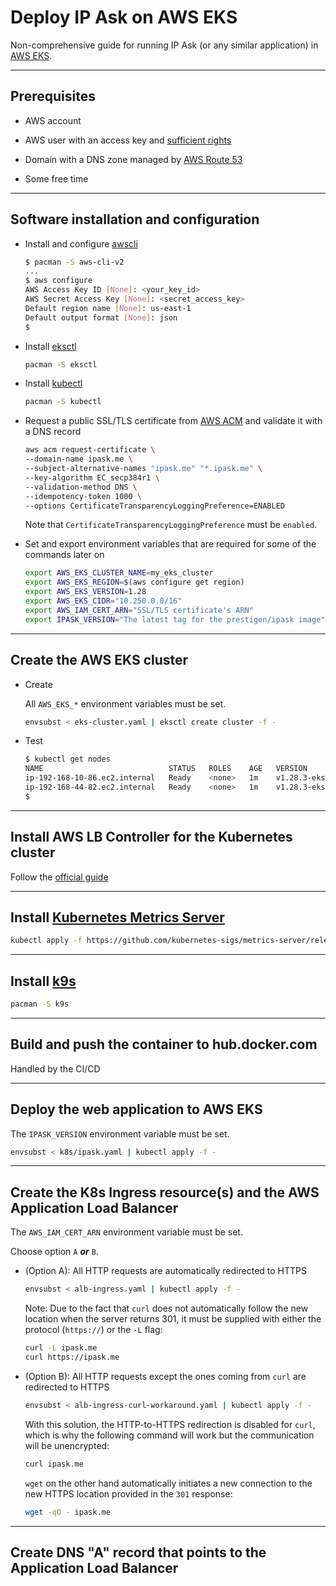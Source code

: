 # Deploy IP Ask on AWS EKS

Non-comprehensive guide for running IP Ask (or any similar application) in [AWS EKS](https://aws.amazon.com/eks/).

---

## Prerequisites

- AWS account

- AWS user with an access key and [sufficient rights](https://eksctl.io/usage/minimum-iam-policies/)

- Domain with a DNS zone managed by [AWS Route 53](https://aws.amazon.com/route53/)

- Some free time

---

## Software installation and configuration

- Install and configure [awscli](https://aws.amazon.com/cli/)

  ```sh
  $ pacman -S aws-cli-v2
  ...
  $ aws configure
  AWS Access Key ID [None]: <your_key_id>
  AWS Secret Access Key [None]: <secret_access_key>
  Default region name [None]: us-east-1
  Default output format [None]: json
  $
  ```

- Install [eksctl](https://eksctl.io/)

  ```sh
  pacman -S eksctl
  ```

- Install [kubectl](https://kubernetes.io/docs/reference/kubectl/)

  ```sh
  pacman -S kubectl
  ```

- Request a public SSL/TLS certificate from [AWS ACM](https://aws.amazon.com/certificate-manager/) and validate it with a DNS record

  ```sh
  aws acm request-certificate \
  --domain-name ipask.me \
  --subject-alternative-names "ipask.me" "*.ipask.me" \
  --key-algorithm EC_secp384r1 \
  --validation-method DNS \
  --idempotency-token 1000 \
  --options CertificateTransparencyLoggingPreference=ENABLED
  ```

  Note that `CertificateTransparencyLoggingPreference` must be `enabled`.

- Set and export environment variables that are required for some of the commands later on

  ```sh
  export AWS_EKS_CLUSTER_NAME=my_eks_cluster
  export AWS_EKS_REGION=$(aws configure get region)
  export AWS_EKS_VERSION=1.28
  export AWS_EKS_CIDR="10.250.0.0/16"
  export AWS_IAM_CERT_ARN="SSL/TLS certificate's ARN"
  export IPASK_VERSION="The latest tag for the prestigen/ipask image"
  ```

---

## Create the AWS EKS cluster

- Create

  All `AWS_EKS_*` environment variables must be set.

  ```sh
  envsubst < eks-cluster.yaml | eksctl create cluster -f -
  ```

- Test

  ```sh
  $ kubectl get nodes
  NAME                            STATUS   ROLES    AGE   VERSION
  ip-192-168-10-86.ec2.internal   Ready    <none>   1m    v1.28.3-eks-e71965b
  ip-192-168-44-82.ec2.internal   Ready    <none>   1m    v1.28.3-eks-e71965b
  $
  ```

---

## Install AWS LB Controller for the Kubernetes cluster

Follow the [official guide](https://docs.aws.amazon.com/eks/latest/userguide/aws-load-balancer-controller.html)

---

## Install [Kubernetes Metrics Server](https://github.com/kubernetes-sigs/metrics-server)

```sh
kubectl apply -f https://github.com/kubernetes-sigs/metrics-server/releases/latest/download/high-availability-1.21+.yaml
```

---

## Install [k9s](https://k9scli.io/)

```sh
pacman -S k9s
```

---

## Build and push the container to hub.docker.com

Handled by the CI/CD

---

## Deploy the web application to AWS EKS

The `IPASK_VERSION` environment variable must be set.

```sh
envsubst < k8s/ipask.yaml | kubectl apply -f -
```

---

## Create the K8s Ingress resource(s) and the AWS Application Load Balancer

The `AWS_IAM_CERT_ARN` environment variable must be set.

Choose option `A` **_or_** `B`.

- (Option A): All HTTP requests are automatically redirected to HTTPS

  ```sh
  envsubst < alb-ingress.yaml | kubectl apply -f -
  ```

  Note: Due to the fact that `curl` does not automatically follow the new location when the server returns 301, it must be supplied with either the protocol (`https://`) or the `-L` flag:

  ```sh
  curl -L ipask.me
  curl https://ipask.me
  ```

- (Option B): All HTTP requests except the ones coming from `curl` are redirected to HTTPS

  ```sh
  envsubst < alb-ingress-curl-workaround.yaml | kubectl apply -f -
  ```

  With this solution, the HTTP-to-HTTPS redirection is disabled for `curl`, which is why the following command will work but the communication will be unencrypted:

  ```sh
  curl ipask.me
  ```

  `wget` on the other hand automatically initiates a new connection to the new HTTPS location provided in the `301` response:

  ```sh
  wget -qO - ipask.me
  ```

---

## Create DNS "A" record that points to the Application Load Balancer
